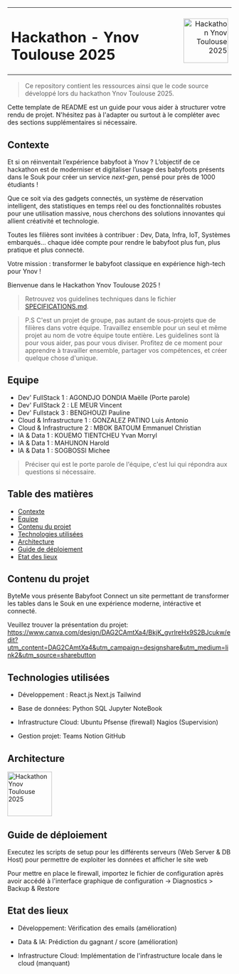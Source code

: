 <table width="100%" border="0" cellspacing="0" cellpadding="0">
<tr>
<td align="left"><h1>Hackathon - Ynov Toulouse 2025</h1></td>
<td align="right"><img src="ressources/logo.png" alt="Hackathon Ynov Toulouse 2025" width="100"/></td>
</tr>
</table>

> Ce repository contient les ressources ainsi que le code source développé lors du hackathon Ynov Toulouse 2025.

Cette template de README est un guide pour vous aider à structurer votre rendu de projet. N'hésitez pas à l'adapter ou surtout à le compléter avec des sections supplémentaires si nécessaire.

## Contexte

Et si on réinventait l’expérience babyfoot à Ynov ? L’objectif de ce hackathon est de moderniser et digitaliser l’usage des babyfoots présents dans le Souk pour créer un service _next-gen_, pensé pour près de 1000 étudiants !

Que ce soit via des gadgets connectés, un système de réservation intelligent, des statistiques en temps réel ou des fonctionnalités robustes pour une utilisation massive, nous cherchons des solutions innovantes qui allient créativité et technologie.

Toutes les filières sont invitées à contribuer : Dev, Data, Infra, IoT, Systèmes embarqués… chaque idée compte pour rendre le babyfoot plus fun, plus pratique et plus connecté.

Votre mission : transformer le babyfoot classique en expérience high-tech pour Ynov !

Bienvenue dans le Hackathon Ynov Toulouse 2025 !

> Retrouvez vos guidelines techniques dans le fichier [SPECIFICATIONS.md](./SPECIFICATIONS.md).

> P.S C'est un projet de groupe, pas autant de sous-projets que de filières dans votre équipe. Travaillez ensemble pour un seul et même projet au nom de votre équipe toute entière. Les guidelines sont là pour vous aider, pas pour vous diviser. Profitez de ce moment pour apprendre à travailler ensemble, partager vos compétences, et créer quelque chose d'unique.

## Equipe

- Dev' FullStack 1 : AGONDJO DONDIA Maëlle (Porte parole)
- Dev' FullStack 2 : LE MEUR Vincent
- Dev' Fullstack 3 : BENGHOUZI Pauline
- Cloud & Infrastructure 1 : GONZALEZ PATINO Luis Antonio
- Cloud & Infrastructure 2 : MBOK BATOUM Emmanuel Christian
- IA & Data 1 : KOUEMO TIENTCHEU Yvan Morryl
- IA & Data 1 : MAHUNON Harold
- IA & Data 1 : SOGBOSSI Michee

> Préciser qui est le porte parole de l'équipe, c'est lui qui répondra aux questions si nécessaire.

## Table des matières

- [Contexte](#contexte)
- [Equipe](#equipe)
- [Contenu du projet](#contenu-du-projet)
- [Technologies utilisées](#technologies-utilisées)
- [Architecture](#architecture)
- [Guide de déploiement](#guide-de-déploiement)
- [Etat des lieux](#etat-des-lieux)

## Contenu du projet

ByteMe vous présente Babyfoot Connect un site permettant de transformer les tables dans le Souk en une expérience moderne, intéractive et connecté.

Veuillez trouver la présentation du projet: https://www.canva.com/design/DAG2CAmtXa4/BkjK_gvrlreHx9S2BJcukw/edit?utm_content=DAG2CAmtXa4&utm_campaign=designshare&utm_medium=link2&utm_source=sharebutton

## Technologies utilisées

- Développement :
  React.js
  Next.js
  Tailwind
  
- Base de données:
  Python
  SQL
  Jupyter NoteBook
  
- Infrastructure Cloud:
  Ubuntu
  Pfsense (firewall)
  Nagios (Supervision)

- Gestion projet:
  Teams
  Notion
  GitHub
  
## Architecture
<td align="center"><img src="infra.jpeg" alt="Hackathon Ynov Toulouse 2025" width="100"/></td>

## Guide de déploiement

Executez les scripts de setup pour les différents serveurs (Web Server & DB Host) pour permettre de exploiter les données et afficher le site web

Pour mettre en place le firewall, importez le fichier de configuration après avoir accédé à l'interface graphique de configuration -> Diagnostics > Backup & Restore

## Etat des lieux

- Développement:
  Vérification des emails (amélioration)
  
- Data & IA:
  Prédiction du gagnant / score (amélioration)
  
- Infrastructure Cloud:
  Implémentation de l'infrastructure locale dans le cloud (manquant)

